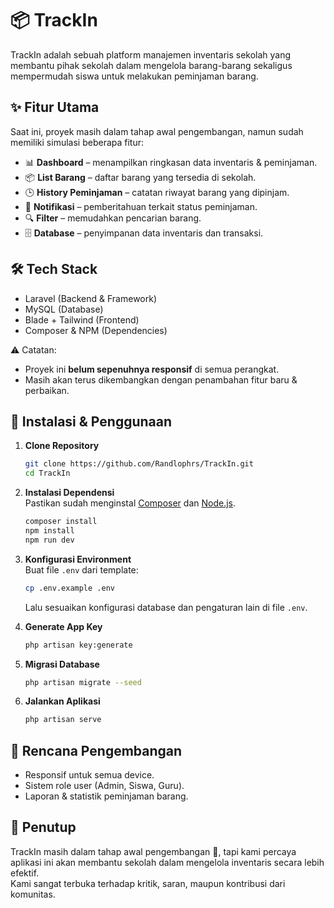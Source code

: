 # 📦 TrackIn  

TrackIn adalah sebuah platform manajemen inventaris sekolah yang membantu pihak sekolah dalam mengelola barang-barang sekaligus mempermudah siswa untuk melakukan peminjaman barang.  

## ✨ Fitur Utama  
Saat ini, proyek masih dalam tahap awal pengembangan, namun sudah memiliki simulasi beberapa fitur:  
- 📊 **Dashboard** – menampilkan ringkasan data inventaris & peminjaman.  
- 📦 **List Barang** – daftar barang yang tersedia di sekolah.  
- 🕒 **History Peminjaman** – catatan riwayat barang yang dipinjam.  
- 🔔 **Notifikasi** – pemberitahuan terkait status peminjaman.  
- 🔍 **Filter** – memudahkan pencarian barang.  
- 🗄️ **Database** – penyimpanan data inventaris dan transaksi.  

## 🛠️ Tech Stack
- Laravel (Backend & Framework)
- MySQL (Database)
- Blade + Tailwind (Frontend)
- Composer & NPM (Dependencies)

⚠️ Catatan:  
- Proyek ini **belum sepenuhnya responsif** di semua perangkat.  
- Masih akan terus dikembangkan dengan penambahan fitur baru & perbaikan.  

## 🚀 Instalasi & Penggunaan  

1. **Clone Repository**  
   ```bash
   git clone https://github.com/Randlophrs/TrackIn.git
   cd TrackIn
   ```

2. **Instalasi Dependensi**  
   Pastikan sudah menginstal [Composer](https://getcomposer.org/) dan [Node.js](https://nodejs.org/).  
   ```bash
   composer install
   npm install 
   npm run dev
   ```

3. **Konfigurasi Environment**  
   Buat file `.env` dari template:  
   ```bash
   cp .env.example .env
   ```
   Lalu sesuaikan konfigurasi database dan pengaturan lain di file `.env`.  

4. **Generate App Key**  
   ```bash
   php artisan key:generate
   ```

5. **Migrasi Database**  
   ```bash
   php artisan migrate --seed
   ```

6. **Jalankan Aplikasi**  
   ```bash
   php artisan serve
   ```  

## 📌 Rencana Pengembangan  
- Responsif untuk semua device.  
- Sistem role user (Admin, Siswa, Guru).  
- Laporan & statistik peminjaman barang.

## 🙏 Penutup  
TrackIn masih dalam tahap awal pengembangan 🚧, tapi kami percaya aplikasi ini akan membantu sekolah dalam mengelola inventaris secara lebih efektif.  
Kami sangat terbuka terhadap kritik, saran, maupun kontribusi dari komunitas.  
